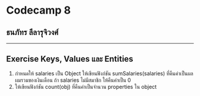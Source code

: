 # Codecamp 8
## **ธนภัทร ลีลารุจิวงศ์**
_______
## Exercise Keys, Values และ Entities
1. กำหนดให้ salaries เป็น Object ให้เขียนฟังก์ชัน sumSalaries(salaries) ที่คืนค่าเป็นผลผมรวมของเงินเดือน 
ถ้า salaries ไม่มีสมาชิก ให้คืนค่าเป็น 0
2. ให้เขียนฟังก์ชัน count(obj) ที่คืนค่าเป็นจำนวน properties ใน object


